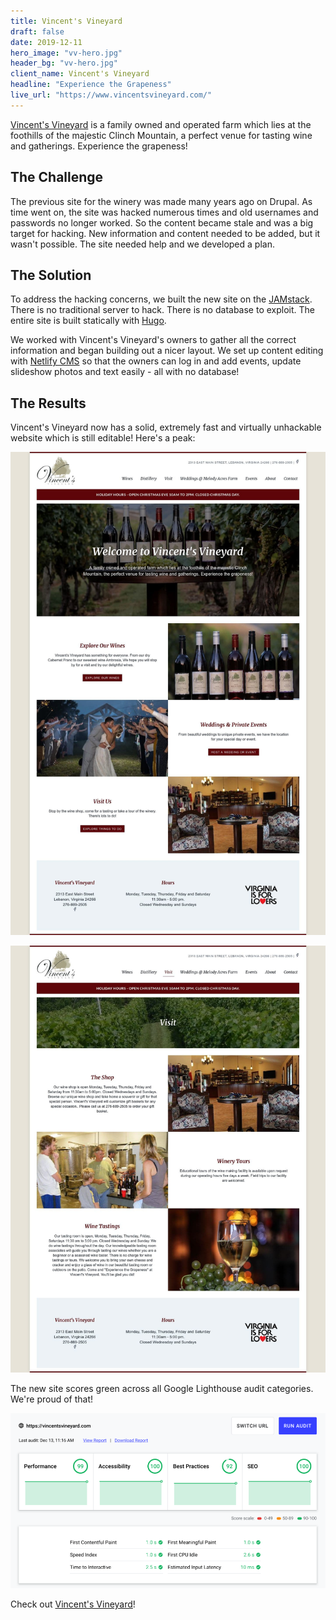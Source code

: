```yaml
---
title: Vincent's Vineyard
draft: false
date: 2019-12-11
hero_image: "vv-hero.jpg"
header_bg: "vv-hero.jpg"
client_name: Vincent's Vineyard
headline: "Experience the Grapeness"
live_url: "https://www.vincentsvineyard.com/"
---
```


[Vincent's Vineyard](https://vincentsvineyard.com) is a family owned and operated farm which lies at the foothills of the majestic Clinch Mountain, a perfect venue for tasting wine and gatherings. Experience the grapeness!

## The Challenge

The previous site for the winery was made many years ago on Drupal. As time went on, the site was hacked numerous times and old usernames and passwords no longer worked. So the content became stale and was a big target for hacking. New information and content needed to be added, but it wasn't possible. The site needed help and we developed a plan.

## The Solution

To address the hacking concerns, we built the new site on the [JAMstack](https://jamstack.org). There is no traditional server to hack. There is no database to exploit. The entire site is built statically with [Hugo](https://gohugo.io).

We worked with Vincent's Vineyard's owners to gather all the correct information and began building out a nicer layout. We set up content editing with [Netlify CMS](https://www.netlifycms.org) so that the owners can log in and add events, update slideshow photos and text easily - all with no database!

## The Results

Vincent's Vineyard now has a solid, extremely fast and virtually unhackable website which is still editable! Here's a peak:

![Vincent's Vineyard Homepage](vv-home1.jpg)

![Vincent's Vineyard Visit Page](vv-visit1.jpg)

The new site scores green across all Google Lighthouse audit categories. We're proud of that!

![Vincent's Vineyard Google Lighthouse Audit Green Across the Board](vv-google.png)

Check out [Vincent's Vineyard](https://vincentsvineyard.com)!
